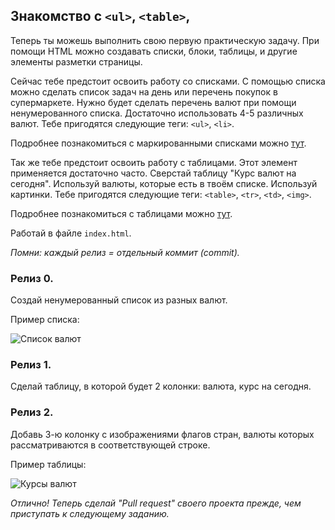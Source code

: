 ## Знакомство с `<ul>`, `<table>`,
Теперь ты можешь выполнить свою первую практическую задачу. При помощи HTML можно создавать списки, блоки, таблицы, и другие элементы разметки страницы. 

Сейчас тебе предстоит освоить работу со списками. С помощью списка можно сделать список задач на день или перечень покупок в супермаркете. Нужно будет сделать перечень валют при помощи ненумерованного списка. Достаточно использовать 4-5 различных валют. Тебе пригодятся следующие теги: `<ul>`, `<li>`.

Подробнее познакомиться с маркированными списками можно [тут](http://htmlbook.ru/html/ul).

Так же тебе предстоит освоить работу с таблицами. Этот элемент применяется достаточно часто. Сверстай таблицу "Курс валют на сегодня". Используй валюты, которые есть в твоём списке. Используй картинки. Тебе пригодятся следующие теги: `<table>`, `<tr>`, `<td>`, `<img>`.
       
Подробнее познакомиться с таблицами можно [тут](http://htmlbook.ru/html/table).



Работай в файле `index.html`.

*Помни: каждый релиз = отдельный коммит (commit).*

### Релиз 0.
Создай ненумерованный список из разных валют.

Пример списка:

![Список валют](currencies_list.png "Курсы валют")

### Релиз 1.
Сделай таблицу, в которой будет 2 колонки: валюта, курс на сегодня.

### Релиз 2.
Добавь 3-ю колонку с изображениями флагов стран, валюты которых рассматриваются в соответствующей строке.

Пример таблицы:

![Курсы валют](currencies_table.png "Курсы валют")

*Отлично! Теперь сделай "Pull request" своего проекта прежде, чем приступать к следующему заданию.*

